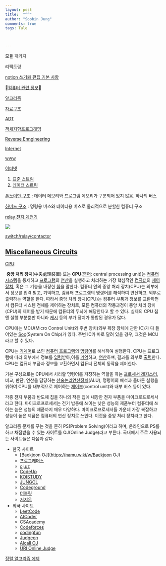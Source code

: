 ```yaml
---
layout: post
title:  "^^"
author: "Soobin Jung"
comments: true
tags: Tale



---
```


모듈 패키지

리팩토링

[notion 쓰기롸 편집 기본 사항](https://www.notion.so/55ca9ee5858e445bba79839bac633e82)

🌼[컴퓨터 관련 정보](https://namu.wiki/w/%EC%BB%B4%ED%93%A8%ED%84%B0%20%EA%B4%80%EB%A0%A8%20%EC%A0%95%EB%B3%B4)🌸

[알고리즘](https://namu.wiki/w/%EC%95%8C%EA%B3%A0%EB%A6%AC%EC%A6%98)

[자료구조](https://namu.wiki/w/%EC%9E%90%EB%A3%8C%EA%B5%AC%EC%A1%B0)

[ADT](https://namu.wiki/w/%EC%B6%94%EC%83%81%EC%A0%81%20%EC%9E%90%EB%A3%8C%ED%98%95)

[객체지향프로그래밍](https://namu.wiki/w/%EA%B0%9D%EC%B2%B4%20%EC%A7%80%ED%96%A5%20%ED%94%84%EB%A1%9C%EA%B7%B8%EB%9E%98%EB%B0%8D)



[Reverse Enngineering](https://namu.wiki/w/%EB%A6%AC%EB%B2%84%EC%8A%A4%20%EC%97%94%EC%A7%80%EB%8B%88%EC%96%B4%EB%A7%81)

[Internet](https://namu.wiki/w/%EC%9D%B8%ED%84%B0%EB%84%B7)

[www](https://namu.wiki/w/%EC%9D%B4%EB%8D%94%EB%84%B7)

[이더넷](https://namu.wiki/w/%EC%9D%B4%EB%8D%94%EB%84%B7)

1. [표준 스트림](https://ko.wikipedia.org/wiki/%ED%91%9C%EC%A4%80_%EC%8A%A4%ED%8A%B8%EB%A6%BC)
2. [데이터 스트림](https://ko.wikipedia.org/wiki/%EB%8D%B0%EC%9D%B4%ED%84%B0_%EC%8A%A4%ED%8A%B8%EB%A6%BC)

[폰노이만 구조](https://ko.wikipedia.org/wiki/%ED%8F%B0_%EB%85%B8%EC%9D%B4%EB%A7%8C_%EA%B5%AC%EC%A1%B0) : 데이터 메모리와 프로그램 메모리가 구분되어 있지 않음. 하나의 버스

[하버드 구조](https://ko.wikipedia.org/wiki/%ED%95%98%EB%B2%84%EB%93%9C_%EC%95%84%ED%82%A4%ED%85%8D%EC%B2%98) : 명령용 버스와 데이터용 버스로 물리적으로 분할한 컴퓨터 구조

[relay 전자 계전기](https://ko.wikipedia.org/wiki/%EC%A0%84%EC%9E%90%EA%B3%84%EC%A0%84%EA%B8%B0)

![](https://SoobinJung1013.github.io/images/Harvard_architecture.png)

[switch/relay/contactor](switch/relay/contactor)

## [Miscellaneous Circuits](https://www.electronics-tutorials.ws/blog/relay-switch-circuit.html)

[CPU](https://ko.wikipedia.org/wiki/%EC%A4%91%EC%95%99_%EC%B2%98%EB%A6%AC_%EC%9E%A5%EC%B9%98)

​	**중앙 처리 장치**(中央處理裝置) 또는 **CPU**([영어](https://ko.wikipedia.org/wiki/영어): central processing unit)는 [컴퓨터 시스템](https://ko.wikipedia.org/wiki/컴퓨터_시스템)을 통제하고 [프로그램](https://ko.wikipedia.org/wiki/프로그램)의 [연산](https://ko.wikipedia.org/wiki/연산)을 실행하고 처리하는 가장 핵심적인 [컴퓨터](https://ko.wikipedia.org/wiki/컴퓨터)의 [제어 장치](https://ko.wikipedia.org/wiki/제어_장치), 혹은 그 기능을 내장한 [칩](https://ko.wikipedia.org/wiki/마이크로프로세서)을 말한다. 컴퓨터 안의 중앙 처리 장치(CPU)는 외부에서 정보를 입력 받고, 기억하고, 컴퓨터 프로그램의 명령어를 해석하여 연산하고, 외부로 출력하는 역할을 한다. 따라서 중앙 처리 장치(CPU)는 컴퓨터 부품과 정보를 교환하면서 컴퓨터 시스템 전체를 제어하는 장치로, 모든 컴퓨터의 작동과정이 중앙 처리 장치(CPU)의 제어를 받기 때문에 컴퓨터의 두뇌에 해당한다고 할 수 있다. 실제의 CPU 칩엔 실행 부분뿐만 아니라 [캐시](https://ko.wikipedia.org/wiki/CPU_캐시) 등의 부가 장치가 통합된 경우가 많다.

CPU에는 MCU(Micro Control Unit)와 주변 장치(외부 확장 장체에 관한 IC)가 다 들어있는 [Soc](https://ko.wikipedia.org/wiki/시스템_온_칩)(System On Chip)가 있다. 주변 IC가 따로 달려 있을 경우, 그것은 MCU라고 할 수 있다.

CPU는 [기계어](https://ko.wikipedia.org/wiki/기계어)로 쓰인 [컴퓨터 프로그램](https://ko.wikipedia.org/wiki/컴퓨터_프로그램)의 [명령어](https://ko.wikipedia.org/wiki/명령어_집합)를 해석하여 실행한다. CPU는 프로그램에 따라 외부에서 정보를 [입력](https://ko.wikipedia.org/wiki/입력)받아,이를 [기억](https://ko.wikipedia.org/wiki/프로세서_레지스터)하고, [연산](https://ko.wikipedia.org/wiki/연산_장치)하며, 결과를 외부로 [출력](https://ko.wikipedia.org/wiki/출력)한다. CPU는 컴퓨터 부품과 정보를 교환하면서 컴퓨터 전체의 동작을 제어한다.

기본 구성으로는 CPU에서 처리할 명령어를 저장하는 역할을 하는 [프로세서 레지스터](https://ko.wikipedia.org/wiki/프로세서_레지스터), 비교, 판단, 연산을 담당하는 [산술논리연산장치](https://ko.wikipedia.org/wiki/산술논리연산장치)(ALU), 명령어의 해석과 올바른 실행을 위하여 CPU를 내부적으로 제어하는 [제어부](https://ko.wikipedia.org/wiki/제어부)(control unit)와 내부 버스 등이 있다.

각종 전자 부품과 반도체 칩을 하나의 작은 칩에 내장한 전자 부품을 마이크로프로세서라고 한다. 마이크로프로세서는 전기 밥통에 쓰이는 낮은 성능의 제품부터 컴퓨터에 쓰이는 높은 성능의 제품까지 매우 다양하다. 마이크로프로세서들 가운데 가장 복잡하고 성능이 높은 제품은 컴퓨터의 연산 장치로 쓰인다. 이것을 중앙 처리 장치라고 한다.



알고리즘 문제를 푸는 것을 흔히 PS(Problem Solving)이라고 하며, 온라인으로 PS를 하고 채점받을 수 있는 사이트를 OJ(Online Judge)라고 부른다. 국내에서 주로 사용되는 사이트들은 다음과 같다.

- 한국 사이트
  - [Baekjoon OJ](https://namu.wiki/w/Baekjoon OJ)
  - [프로그래머스](https://programmers.co.kr/learn/challenges)
  - [oj.uz](https://oj.uz/)
  - [CodeUp](https://namu.wiki/w/CodeUp)
  - [KOISTUDY](https://namu.wiki/w/KOISTUDY)
  - [JUNGOL](https://namu.wiki/w/JUNGOL)
  - [Codeground](https://www.codeground.org/)
  - [더블릿](https://namu.wiki/w/더블릿)
  - [저지온](http://judgeon.net/)
- 외국 사이트
  - [LeetCode](https://leetcode.com/)
  - [AtCoder](https://atcoder.jp/)
  - [CSAcademy](https://csacademy.com/)
  - [Codeforces](https://codeforces.com/)
  - [codingfun](http://codingfun.net/onlinejudge/)
  - [Judgeon](http://www.judgeon.net/)
  - [Alcall OJ](https://www.a2oj.com/)
  - [URI Online Judge](https://www.urionlinejudge.com.br/judge/en)



[정렬 알고리즘 에제](https://namu.wiki/w/%EC%A0%95%EB%A0%AC%20%EC%95%8C%EA%B3%A0%EB%A6%AC%EC%A6%98/%EC%98%88%EC%A0%9C) 